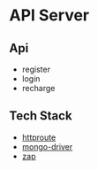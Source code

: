 # API Server

## Api
* register
* login
* recharge

## Tech Stack
* [httproute](https://github.com/julienschmidt/httprouter)
* [mongo-driver](http://www.mongoing.com/archives/27257)
* [zap](https://github.com/uber-go/zap)